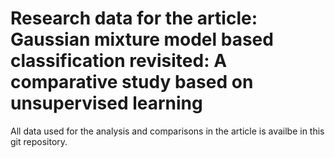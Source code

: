 # Research data for the article: Gaussian mixture model based classification revisited: A comparative study based on unsupervised learning

All data used for the analysis and comparisons in the article is availbe in this git repository. 
